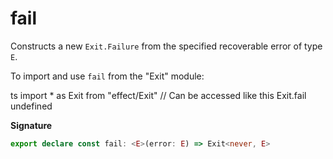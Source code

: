# fail

Constructs a new `Exit.Failure` from the specified recoverable error of type
`E`.

To import and use `fail` from the "Exit" module:

ts
import \* as Exit from "effect/Exit"
// Can be accessed like this
Exit.fail
undefined

**Signature**

```ts
export declare const fail: <E>(error: E) => Exit<never, E>
```
